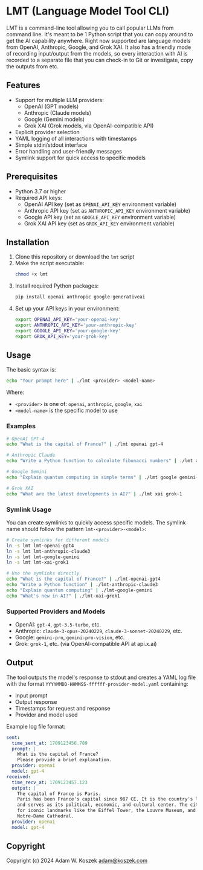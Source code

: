 # LMT (Language Model Tool CLI)

LMT is a command-line tool allowing you to call popular LLMs from command line.
It's meant to be 1 Python script that you can copy around to get the AI
capability anywhere.
Right now supported are language models from OpenAI, Anthropic, Google, and Grok XAI. 
It also has a friendly mode of recording input/output from the models, so
every interaction with AI is recorded to a separate file that you can 
check-in to Git or investigate, copy the outputs from etc.

## Features

- Support for multiple LLM providers:
  - OpenAI (GPT models)
  - Anthropic (Claude models)
  - Google (Gemini models)
  - Grok XAI (Grok models, via OpenAI-compatible API)
- Explicit provider selection
- YAML logging of all interactions with timestamps
- Simple stdin/stdout interface
- Error handling and user-friendly messages
- Symlink support for quick access to specific models

## Prerequisites

- Python 3.7 or higher
- Required API keys:
  - OpenAI API key (set as `OPENAI_API_KEY` environment variable)
  - Anthropic API key (set as `ANTHROPIC_API_KEY` environment variable)
  - Google API key (set as `GOOGLE_API_KEY` environment variable)
  - Grok XAI API key (set as `GROK_API_KEY` environment variable)

## Installation

1. Clone this repository or download the `lmt` script
2. Make the script executable:
   ```bash
   chmod +x lmt
   ```
3. Install required Python packages:
   ```bash
   pip install openai anthropic google-generativeai
   ```
4. Set up your API keys in your environment:
   ```bash
   export OPENAI_API_KEY='your-openai-key'
   export ANTHROPIC_API_KEY='your-anthropic-key'
   export GOOGLE_API_KEY='your-google-key'
   export GROK_API_KEY='your-grok-key'
   ```

## Usage

The basic syntax is:
```bash
echo "Your prompt here" | ./lmt <provider> <model-name>
```

Where:
- `<provider>` is one of: `openai`, `anthropic`, `google`, `xai`
- `<model-name>` is the specific model to use

### Examples

```bash
# OpenAI GPT-4
echo "What is the capital of France?" | ./lmt openai gpt-4

# Anthropic Claude
echo "Write a Python function to calculate fibonacci numbers" | ./lmt anthropic claude-3-opus-20240229

# Google Gemini
echo "Explain quantum computing in simple terms" | ./lmt google gemini-pro

# Grok XAI
echo "What are the latest developments in AI?" | ./lmt xai grok-1
```

### Symlink Usage

You can create symlinks to quickly access specific models. The symlink name should follow the pattern `lmt-<provider>-<model>`:

```bash
# Create symlinks for different models
ln -s lmt lmt-openai-gpt4
ln -s lmt lmt-anthropic-claude3
ln -s lmt lmt-google-gemini
ln -s lmt lmt-xai-grok1

# Use the symlinks directly
echo "What is the capital of France?" | ./lmt-openai-gpt4
echo "Write a Python function" | ./lmt-anthropic-claude3
echo "Explain quantum computing" | ./lmt-google-gemini
echo "What's new in AI?" | ./lmt-xai-grok1
```

### Supported Providers and Models

- OpenAI: `gpt-4`, `gpt-3.5-turbo`, etc.
- Anthropic: `claude-3-opus-20240229`, `claude-3-sonnet-20240229`, etc.
- Google: `gemini-pro`, `gemini-pro-vision`, etc.
- Grok: `grok-1`, etc. (via OpenAI-compatible API at api.x.ai)

## Output

The tool outputs the model's response to stdout and creates a YAML log file with the format `YYYYMMDD-HHMMSS-ffffff-provider-model.yaml` containing:
- Input prompt
- Output response
- Timestamps for request and response
- Provider and model used

Example log file format:
```yaml
sent:
  time_sent_at: 1709123456.789
  prompt: |
    What is the capital of France?
    Please provide a brief explanation.
  provider: openai
  model: gpt-4
received:
  time_recv_at: 1709123457.123
  output: |
    The capital of France is Paris.
    Paris has been France's capital since 987 CE. It is the country's largest city
    and serves as its political, economic, and cultural center. The city is known
    for iconic landmarks like the Eiffel Tower, the Louvre Museum, and the
    Notre-Dame Cathedral.
  provider: openai
  model: gpt-4
```

## Copyright

Copyright (c) 2024 Adam W. Koszek <adam@koszek.com>
